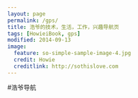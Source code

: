 ```yaml
---
layout: page
permalink: /gps/
title: 浩爷的技术，生活，工作，兴趣导航页
tags: [HowieiBook, gps]
modified: 2014-09-13
image:
  feature: so-simple-sample-image-4.jpg
  credit: Howie
  creditlink: http://sothislove.com
---
```





#浩爷导航
